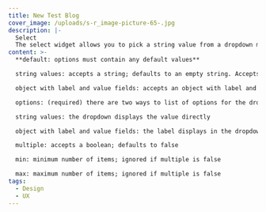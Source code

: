 ```yaml
---
title: New Test Blog
cover_image: /uploads/s-r_image-picture-65-.jpg
description: |-
  Select
  The select widget allows you to pick a string value from a dropdown menu.
content: >-
  **default: options must contain any default values**

  string values: accepts a string; defaults to an empty string. Accepts an array of strings and defaults to an empty array with multiple: true enabled.

  object with label and value fields: accepts an object with label and value field or an array of such objects when multiple: true is enable. Defaults to no value

  options: (required) there are two ways to list of options for the dropdown menu:

  string values: the dropdown displays the value directly

  object with label and value fields: the label displays in the dropdown; the value saves in the file

  multiple: accepts a boolean; defaults to false

  min: minimum number of items; ignored if multiple is false

  max: maximum number of items; ignored if multiple is false
tags:
  - Design
  - UX
---
```

